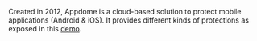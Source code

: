 Created in 2012, Appdome is a cloud-based solution to protect mobile applications (Android & iOS). It provides
different kinds of protections as exposed in this [demo](https://www.youtube.com/watch?v=tyiUCTol9oI).
